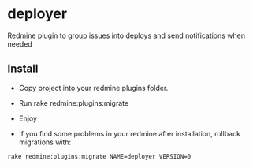 # deployer
Redmine plugin to group issues into deploys and send notifications when needed

## Install
* Copy project into your redmine plugins folder.

* Run rake redmine:plugins:migrate

* Enjoy

* If you find some problems in your redmine after installation, rollback migrations with:

```rake redmine:plugins:migrate NAME=deployer VERSION=0```